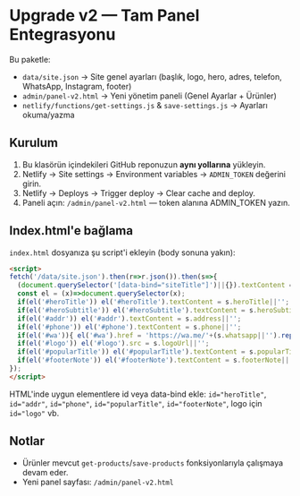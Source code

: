 # Upgrade v2 — Tam Panel Entegrasyonu
Bu paketle:
- `data/site.json` → Site genel ayarları (başlık, logo, hero, adres, telefon, WhatsApp, Instagram, footer)
- `admin/panel-v2.html` → Yeni yönetim paneli (Genel Ayarlar + Ürünler)
- `netlify/functions/get-settings.js` & `save-settings.js` → Ayarları okuma/yazma

## Kurulum
1. Bu klasörün içindekileri GitHub reponuzun **aynı yollarına** yükleyin.
2. Netlify → Site settings → Environment variables → `ADMIN_TOKEN` değerini girin.
3. Netlify → Deploys → Trigger deploy → Clear cache and deploy.
4. Paneli açın: `/admin/panel-v2.html` — token alanına ADMIN_TOKEN yazın.

## Index.html'e bağlama
`index.html` dosyanıza şu script'i ekleyin (body sonuna yakın):
```html
<script>
fetch('/data/site.json').then(r=>r.json()).then(s=>{
  (document.querySelector('[data-bind="siteTitle"]')||{}).textContent = s.siteTitle||'';
  const el = (x)=>document.querySelector(x);
  if(el('#heroTitle')) el('#heroTitle').textContent = s.heroTitle||'';
  if(el('#heroSubtitle')) el('#heroSubtitle').textContent = s.heroSubtitle||'';
  if(el('#addr')) el('#addr').textContent = s.address||'';
  if(el('#phone')) el('#phone').textContent = s.phone||'';
  if(el('#wa')){ el('#wa').href = 'https://wa.me/'+(s.whatsapp||'').replace(/\D/g,''); }
  if(el('#logo')) el('#logo').src = s.logoUrl||'';
  if(el('#popularTitle')) el('#popularTitle').textContent = s.popularTitle||'';
  if(el('#footerNote')) el('#footerNote').textContent = s.footerNote||'';
});
</script>
```
HTML'inde uygun elementlere id veya data-bind ekle: `id="heroTitle"`, `id="addr"`, `id="phone"`, `id="popularTitle"`, `id="footerNote"`, logo için `id="logo"` vb.

## Notlar
- Ürünler mevcut `get-products`/`save-products` fonksiyonlarıyla çalışmaya devam eder.
- Yeni panel sayfası: `/admin/panel-v2.html`
